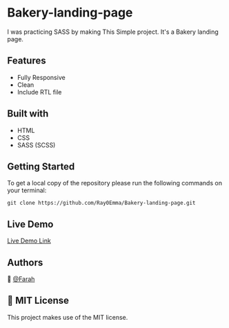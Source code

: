 # Bakery-landing-page

I was practicing SASS by making This Simple project. It's a Bakery landing page.

## Features

- Fully Responsive
- Clean
- Include RTL file

## Built with

- HTML 
- CSS
- SASS (SCSS) 

## Getting Started

To get a local copy of the repository please run the following commands on your terminal:

`git clone https://github.com/Ray0Emma/Bakery-landing-page.git`

## Live Demo

[Live Demo Link](https://rawcdn.githack.com/nikoescobal/tnw-clone/044aab6fe44927299ba33c5a3f5e9dea0f72c2a7/index.html)

## Authors

👤 [@Farah](https://twitter.com/ahmadiF__)

## 📝 MIT License

This project makes use of the MIT license.
